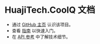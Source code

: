 # HuajiTech.CoolQ 文档

- 通过 [GitHub 主页](https://github.com/huajitech/coolq-dotnet-sdk) 认识该项目。
- 查看 [指南](guides/intro.md) 以快速入门。
- 在 [API 参考](api/index.md) 中了解技术细节。
